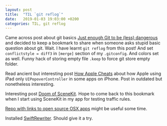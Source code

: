 ```yaml
---
layout: post
title:  "TIL `git reflog`"
date:   2019-01-03 19:03:00 +0200
categories: TIL, git reflog
---
```

Came across post about git basics [Just enough Git to be (less) dangerous](https://eev.ee/blog/2015/04/24/just-enough-git-to-be-less-dangerous/) and decided to keep a bookmark to share when someone asks stupid basic question about git. Wait. I have learnt `git reflog` from this post! And set `conflictstyle = diff3` in `[merge]` section of my `.gitconfig`. And colors set as well. Funny hack of storing empty file `.keep` to force git store empty folder.

Read ancient but interesting post [How Apple Cheats](http://marksands.github.io/2014/05/27/how-apple-cheats.html) about how Apple using iPad only `UIPopoverController` in some apps on iPhone. Post in outdated but nonetheless interesting.

Interesting post [Doom of SceneKit](https://habr.com/company/yandex/blog/431880/). Hope to come back to this bookmark when I start using SceneKit in my app for testing traffic rules.

[Repo with links to open source OSX apps](https://github.com/serhii-londar/open-source-mac-os-apps) might be useful some time.

Installed [SwiftRewriter](https://github.com/inamiy/SwiftRewriter). Should give it a try.
